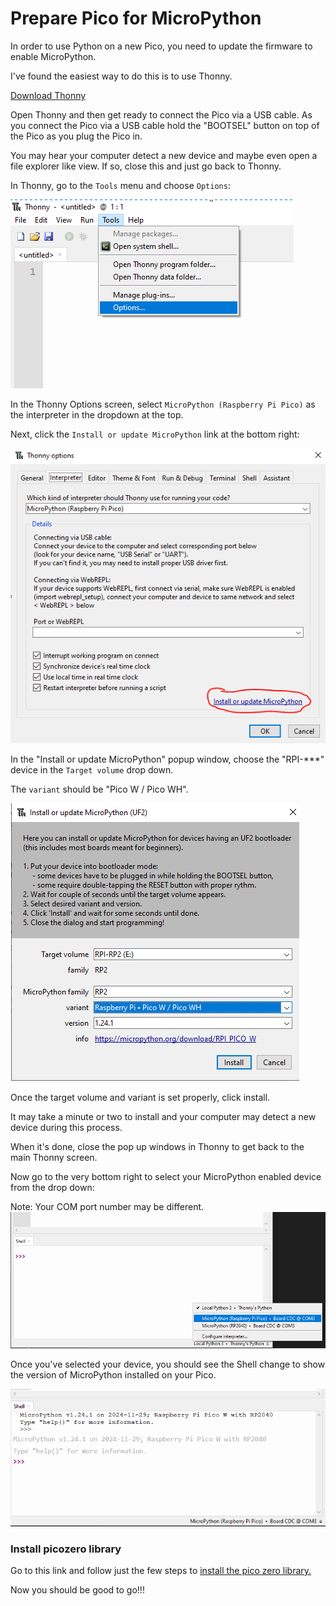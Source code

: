 # Prepare Pico for MicroPython

In order to use Python on a new Pico, you need to update the firmware to enable MicroPython.

I've found the easiest way to do this is to use Thonny. 

[Download Thonny](https://thonny.org/)

Open Thonny and then get ready to connect the Pico via a USB cable.  As you connect the Pico via a USB cable hold the "BOOTSEL" button on top of the Pico as you plug the Pico in.  

You may hear your computer detect a new device and maybe even open a file explorer like view.  If so, close this and just go back to Thonny.  

In Thonny, go to the `Tools` menu and choose `Options`:

![Thonny Options](/lessons/images/ThonnyOptions.PNG)

In the Thonny Options screen, select `MicroPython (Raspberry Pi Pico)` as the interpreter in the dropdown at the top. 

Next, click the `Install or update MicroPython` link at the bottom right:

![Thonny Options Popup](/lessons/images/ThonnyOptionsPopup.PNG)

In the "Install or update MicroPython" popup window, choose the "RPI-***" device in the `Target volume` drop down.

The `variant` should be "Pico W / Pico WH".

![Thonny Firmware](/lessons/images/ThonnyFirmware.PNG)

Once the target volume and variant is set properly, click install.

It may take a minute or two to install and your computer may detect a new device during this process.

When it's done, close the pop up windows in Thonny to get back to the main Thonny screen.

Now go to the very bottom right to select your MicroPython enabled device from the drop down:

Note: Your COM port number may be different.
![Thonny Device](/lessons/images/ThonnyChoosePico.PNG)

Once you've selected your device, you should see the Shell change to show the version of MicroPython installed on your Pico.

![Thonny done](/lessons/images/ThonnyFinal.PNG)


### Install picozero library

Go to this link and follow just the few steps to [install the pico zero library.](https://picozero.readthedocs.io/en/latest/gettingstarted.html#install-picozero-from-pypi-in-thonny)


Now you should be good to go!!!
